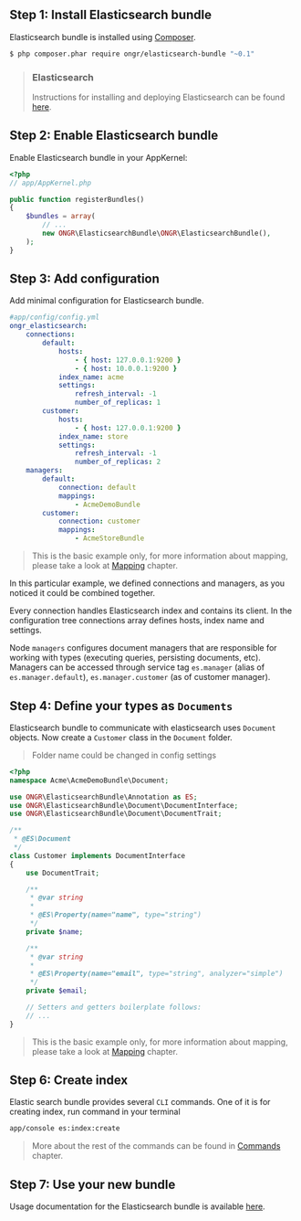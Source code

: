 Step 1: Install Elasticsearch bundle
---------------------------

Elasticsearch bundle is installed using [Composer](https://getcomposer.org).

```bash
$ php composer.phar require ongr/elasticsearch-bundle "~0.1"
```

> ### Elasticsearch
>
> Instructions for installing and deploying Elasticsearch can be found
> [here](http://www.elasticsearch.org/guide/reference/setup/installation/).


Step 2: Enable Elasticsearch bundle
---------------------------

Enable Elasticsearch bundle in your AppKernel:

```php
<?php
// app/AppKernel.php

public function registerBundles()
{
    $bundles = array(
        // ...
        new ONGR\ElasticsearchBundle\ONGR\ElasticsearchBundle(),
    );
}
```

Step 3: Add configuration
-----------------------------

Add minimal configuration for Elasticsearch bundle. 


```yaml
#app/config/config.yml
ongr_elasticsearch:
    connections:
        default:
            hosts:
                - { host: 127.0.0.1:9200 }
                - { host: 10.0.0.1:9200 }
            index_name: acme
            settings:
                refresh_interval: -1
                number_of_replicas: 1
        customer:
            hosts:
                - { host: 127.0.0.1:9200 }
            index_name: store
            settings:
                refresh_interval: -1
                number_of_replicas: 2
    managers:
        default:
            connection: default
            mappings:
                - AcmeDemoBundle
        customer:
            connection: customer
            mappings:
                - AcmeStoreBundle
```

> This is the basic example only, for more information about mapping, please take a look at [Mapping](mapping.md) chapter.

In this particular example, we defined connections and managers, as you noticed it could be combined together. 

Every connection handles Elasticsearch index and contains its client. In the configuration tree connections array defines hosts, index name and settings.

Node `managers` configures document managers that are responsible for working with types (executing queries, persisting documents, etc). Managers can be accessed through service tag `es.manager` (alias of `es.manager.default`), `es.manager.customer` (as of customer manager).


Step 4: Define your types as `Documents`
-----------------------------

Elasticsearch bundle to communicate with elasticsearch uses `Document` objects. Now create a `Customer` class in the `Document` folder. 

> Folder name could be changed in config settings

````php
<?php
namespace Acme\AcmeDemoBundle\Document;

use ONGR\ElasticsearchBundle\Annotation as ES;
use ONGR\ElasticsearchBundle\Document\DocumentInterface;
use ONGR\ElasticsearchBundle\Document\DocumentTrait;

/**
 * @ES\Document
 */
class Customer implements DocumentInterface
{
    use DocumentTrait;

    /**
     * @var string
     *
     * @ES\Property(name="name", type="string")
     */
    private $name;

    /**
     * @var string
     * 
     * @ES\Property(name="email", type="string", analyzer="simple")
     */
    private $email;

    // Setters and getters boilerplate follows:
    // ...
}
````
> This is the basic example only, for more information about mapping, please take a look at [Mapping](mapping.md) chapter.


Step 6: Create index
-----------------------------

Elastic search bundle provides several `CLI` commands. One of it is for creating index, run command in your terminal

````bash
app/console es:index:create 
````

> More about the  rest of the commands can be found in [Commands](commands.md) chapter.


Step 7: Use your new bundle
-----------------------------

Usage documentation for the Elasticsearch bundle is available [here](usage.md).
